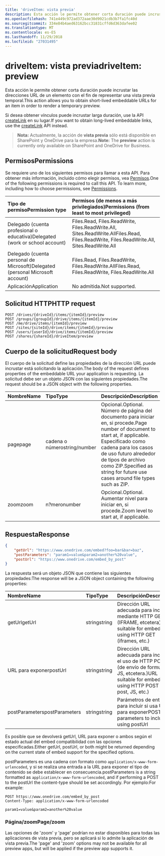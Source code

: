 ```yaml
---
title: 'driveItem: vista previa'
description: Esta acción le permite obtener corta duración puede incrustar las direcciones URL de un elemento con el fin de representar una vista previa temporal.
ms.openlocfilehash: 741e449c972ad372aae30d9921cdb3b7fa1fc40d
ms.sourcegitcommit: 334e84b4aed63162bcc31831cffd6d363dafee02
ms.translationtype: MT
ms.contentlocale: es-ES
ms.lasthandoff: 11/29/2018
ms.locfileid: "27031495"
---
```

# <a name="driveitem-preview"></a><span data-ttu-id="997a9-103">driveItem: vista previa</span><span class="sxs-lookup"><span data-stu-id="997a9-103">driveItem: preview</span></span>

<span data-ttu-id="997a9-104">Esta acción le permite obtener corta duración puede incrustar las direcciones URL de un elemento con el fin de representar una vista previa temporal.</span><span class="sxs-lookup"><span data-stu-id="997a9-104">This action allows you to obtain short-lived embeddable URLs for an item in order to render a temporary preview.</span></span>

<span data-ttu-id="997a9-105">Si desea obtener vínculos puede incrustar larga duración, use la API [createLink][] en su lugar.</span><span class="sxs-lookup"><span data-stu-id="997a9-105">If you want to obtain long-lived embeddable links, use the [createLink][] API instead.</span></span>

> <span data-ttu-id="997a9-106">**Nota:** Actualmente, la acción de **vista previa** sólo está disponible en SharePoint y OneDrive para la empresa.</span><span class="sxs-lookup"><span data-stu-id="997a9-106">**Note:** The **preview** action is currently only available on SharePoint and OneDrive for Business.</span></span>

[createLink]: driveitem-createlink.md

## <a name="permissions"></a><span data-ttu-id="997a9-108">Permisos</span><span class="sxs-lookup"><span data-stu-id="997a9-108">Permissions</span></span>

<span data-ttu-id="997a9-p101">Se requiere uno de los siguientes permisos para llamar a esta API. Para obtener más información, incluido cómo elegir permisos, vea [Permisos](/graph/permissions-reference).</span><span class="sxs-lookup"><span data-stu-id="997a9-p101">One of the following permissions is required to call this API. To learn more, including how to choose permissions, see [Permissions](/graph/permissions-reference).</span></span>

| <span data-ttu-id="997a9-111">Tipo de permiso</span><span class="sxs-lookup"><span data-stu-id="997a9-111">Permission type</span></span>                        | <span data-ttu-id="997a9-112">Permisos (de menos a más privilegiados)</span><span class="sxs-lookup"><span data-stu-id="997a9-112">Permissions (from least to most privileged)</span></span>
|:---------------------------------------|:-------------------------------------------
| <span data-ttu-id="997a9-113">Delegado (cuenta profesional o educativa)</span><span class="sxs-lookup"><span data-stu-id="997a9-113">Delegated (work or school account)</span></span>     | <span data-ttu-id="997a9-114">Files.Read, Files.ReadWrite, Files.ReadWrite.All, Sites.ReadWrite.All</span><span class="sxs-lookup"><span data-stu-id="997a9-114">Files.Read, Files.ReadWrite, Files.ReadWrite.All, Sites.ReadWrite.All</span></span>
| <span data-ttu-id="997a9-115">Delegado (cuenta personal de Microsoft)</span><span class="sxs-lookup"><span data-stu-id="997a9-115">Delegated (personal Microsoft account)</span></span> | <span data-ttu-id="997a9-116">Files.Read, Files.ReadWrite, Files.ReadWrite.All</span><span class="sxs-lookup"><span data-stu-id="997a9-116">Files.Read, Files.ReadWrite, Files.ReadWrite.All</span></span>
| <span data-ttu-id="997a9-117">Aplicación</span><span class="sxs-lookup"><span data-stu-id="997a9-117">Application</span></span>                            | <span data-ttu-id="997a9-118">No admitida.</span><span class="sxs-lookup"><span data-stu-id="997a9-118">Not supported.</span></span>

## <a name="http-request"></a><span data-ttu-id="997a9-119">Solicitud HTTP</span><span class="sxs-lookup"><span data-stu-id="997a9-119">HTTP request</span></span>

<!-- { "blockType": "ignored" } -->

```http
POST /drives/{driveId}/items/{itemId}/preview
POST /groups/{groupId}/drive/items/{itemId}/preview
POST /me/drive/items/{itemId}/preview
POST /sites/{siteId}/drive/items/{itemId}/preview
POST /users/{userId}/drive/items/{itemId}/preview
POST /shares/{shareId}/driveItem/preview
```

## <a name="request-body"></a><span data-ttu-id="997a9-120">Cuerpo de la solicitud</span><span class="sxs-lookup"><span data-stu-id="997a9-120">Request body</span></span>

<span data-ttu-id="997a9-121">El cuerpo de la solicitud define las propiedades de la dirección URL puede incrustar está solicitando la aplicación.</span><span class="sxs-lookup"><span data-stu-id="997a9-121">The body of the request defines properties of the embeddable URL your application is requesting.</span></span>
<span data-ttu-id="997a9-122">La solicitud debe ser un objeto JSON con las siguientes propiedades.</span><span class="sxs-lookup"><span data-stu-id="997a9-122">The request should be a JSON object with the following properties.</span></span>

|   <span data-ttu-id="997a9-123">Nombre</span><span class="sxs-lookup"><span data-stu-id="997a9-123">Name</span></span>      |  <span data-ttu-id="997a9-124">Tipo</span><span class="sxs-lookup"><span data-stu-id="997a9-124">Type</span></span>         | <span data-ttu-id="997a9-125">Descripción</span><span class="sxs-lookup"><span data-stu-id="997a9-125">Description</span></span>
|:------------|:--------------|:-----------------------------------------------
| <span data-ttu-id="997a9-126">page</span><span class="sxs-lookup"><span data-stu-id="997a9-126">page</span></span>        | <span data-ttu-id="997a9-127">cadena o número</span><span class="sxs-lookup"><span data-stu-id="997a9-127">string/number</span></span> | <span data-ttu-id="997a9-128">Opcional.</span><span class="sxs-lookup"><span data-stu-id="997a9-128">Optional.</span></span> <span data-ttu-id="997a9-129">Número de página del documento para iniciar en, si procede.</span><span class="sxs-lookup"><span data-stu-id="997a9-129">Page number of document to start at, if applicable.</span></span> <span data-ttu-id="997a9-130">Especificado como cadena para los casos de uso futuro alrededor de tipos de archivo como ZIP.</span><span class="sxs-lookup"><span data-stu-id="997a9-130">Specified as string for future use cases around file types such as ZIP.</span></span>
| <span data-ttu-id="997a9-131">zoom</span><span class="sxs-lookup"><span data-stu-id="997a9-131">zoom</span></span>        | <span data-ttu-id="997a9-132">n?mero</span><span class="sxs-lookup"><span data-stu-id="997a9-132">number</span></span>        | <span data-ttu-id="997a9-133">Opcional.</span><span class="sxs-lookup"><span data-stu-id="997a9-133">Optional.</span></span> <span data-ttu-id="997a9-134">Aumentar nivel para iniciar en, si procede.</span><span class="sxs-lookup"><span data-stu-id="997a9-134">Zoom level to start at, if applicable.</span></span>

## <a name="response"></a><span data-ttu-id="997a9-135">Respuesta</span><span class="sxs-lookup"><span data-stu-id="997a9-135">Response</span></span>

```json
{
    "getUrl": "https://www.onedrive.com/embed?foo=bar&bar=baz",
    "postParameters": "param1=value&param2=another%20value",
    "postUrl": "https://www.onedrive.com/embed_by_post"
}
```

<span data-ttu-id="997a9-136">La respuesta será un objeto JSON que contiene las siguientes propiedades:</span><span class="sxs-lookup"><span data-stu-id="997a9-136">The response will be a JSON object containing the following properties:</span></span>

| <span data-ttu-id="997a9-137">Nombre</span><span class="sxs-lookup"><span data-stu-id="997a9-137">Name</span></span>           | <span data-ttu-id="997a9-138">Tipo</span><span class="sxs-lookup"><span data-stu-id="997a9-138">Type</span></span>   | <span data-ttu-id="997a9-139">Descripción</span><span class="sxs-lookup"><span data-stu-id="997a9-139">Description</span></span>
|:---------------|:-------|:---------------------------------------------------
| <span data-ttu-id="997a9-140">getUrl</span><span class="sxs-lookup"><span data-stu-id="997a9-140">getUrl</span></span>         | <span data-ttu-id="997a9-141">string</span><span class="sxs-lookup"><span data-stu-id="997a9-141">string</span></span> | <span data-ttu-id="997a9-142">Dirección URL adecuada para incrustar mediante HTTP GET (IFRAME, etcetera).</span><span class="sxs-lookup"><span data-stu-id="997a9-142">URL suitable for embedding using HTTP GET (iframes, etc.)</span></span>
| <span data-ttu-id="997a9-143">URL para exponer</span><span class="sxs-lookup"><span data-stu-id="997a9-143">postUrl</span></span>        | <span data-ttu-id="997a9-144">string</span><span class="sxs-lookup"><span data-stu-id="997a9-144">string</span></span> | <span data-ttu-id="997a9-145">Dirección URL adecuada para incrustar el uso de HTTP POST (de envío de formulario, JS, etcetera.)</span><span class="sxs-lookup"><span data-stu-id="997a9-145">URL suitable for embedding using HTTP POST (form post, JS, etc.)</span></span>
| <span data-ttu-id="997a9-146">postParameters</span><span class="sxs-lookup"><span data-stu-id="997a9-146">postParameters</span></span> | <span data-ttu-id="997a9-147">string</span><span class="sxs-lookup"><span data-stu-id="997a9-147">string</span></span> | <span data-ttu-id="997a9-148">Parámetros de entrada para incluir si usa URL para exponer</span><span class="sxs-lookup"><span data-stu-id="997a9-148">POST parameters to include if using postUrl</span></span>

<span data-ttu-id="997a9-149">Es posible que se devolverá getUrl, URL para exponer o ambos según el estado actual del embed compatibilidad con las opciones especificadas.</span><span class="sxs-lookup"><span data-stu-id="997a9-149">Either getUrl, postUrl, or both might be returned depending on the current state of embed support for the specified options.</span></span>

<span data-ttu-id="997a9-150">postParameters es una cadena con formato como `application/x-www-form-urlencoded`, y si se realiza una entrada a la URL para exponer el tipo de contenido se debe establecer en consecuencia.</span><span class="sxs-lookup"><span data-stu-id="997a9-150">postParameters is a string formatted as `application/x-www-form-urlencoded`, and if performing a POST to the postUrl the content-type should be set accordingly.</span></span> <span data-ttu-id="997a9-151">Por ejemplo:</span><span class="sxs-lookup"><span data-stu-id="997a9-151">For example:</span></span>
```
POST https://www.onedrive.com/embed_by_post
Content-Type: application/x-www-form-urlencoded

param1=value&param2=another%20value
```

### <a name="pagezoom"></a><span data-ttu-id="997a9-152">Página/zoom</span><span class="sxs-lookup"><span data-stu-id="997a9-152">Page/zoom</span></span>

<span data-ttu-id="997a9-153">Las opciones de 'zoom' y 'page' podrían no estar disponibles para todas las aplicaciones de vista previa, pero se aplicará si lo admite la aplicación de vista previa.</span><span class="sxs-lookup"><span data-stu-id="997a9-153">The 'page' and 'zoom' options may not be available for all preview apps, but will be applied if the preview app supports it.</span></span>
